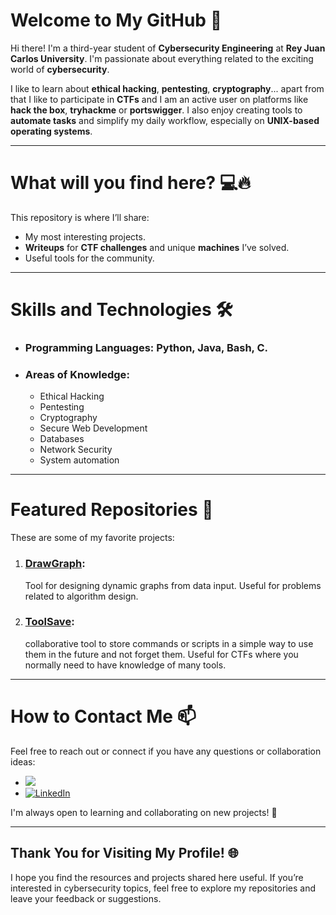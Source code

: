 # Welcome to My GitHub 👋

Hi there! I'm a third-year student of **Cybersecurity Engineering** at **Rey Juan Carlos University**. I'm passionate about everything related to the exciting world of **cybersecurity**.


I like to learn about **ethical hacking**, **pentesting**, **cryptography**... apart from that I like to participate in **CTFs** and I am an active user on platforms like **hack the box**, **tryhackme** or **portswigger**.
I also enjoy creating tools to **automate tasks** and simplify my daily workflow, especially on **UNIX-based operating systems**. 

---
# What will you find here? 💻🔥
 This repository is where I’ll share:

- My most interesting projects.
- **Writeups** for **CTF challenges** and unique **machines** I’ve solved.
- Useful tools for the community.

---

# Skills and Technologies 🛠️

- ### **Programming Languages**: Python, Java, Bash, C.
- ### **Areas of Knowledge**:
  - Ethical Hacking
  - Pentesting
  - Cryptography
  - Secure Web Development
  - Databases
  - Network Security
  - System automation

---

# Featured Repositories 🌟

These are some of my favorite projects:

1. ### [**DrawGraph**](https://github.com/znatii/DrawGraphs):
   
   Tool for designing dynamic graphs from data input. Useful for problems related to algorithm design.
   
2. ### [**ToolSave**](https://github.com/dreysanox/ToolSave):

   collaborative tool to store commands or scripts in a simple way to use them in the future and not forget them. Useful for CTFs where you normally need to have knowledge of many tools.

---

# How to Contact Me 📫

Feel free to reach out or connect if you have any questions or collaboration ideas:

- <a href="mailto:santiagotob0102@gmail.com"><img src="https://img.shields.io/badge/send-email-red?style=flat-square&logo=gmail&logoColor=red"></a>
- <a href="https://www.linkedin.com/in/santiago-tovar-velasco/" target="_blank"><img src="https://img.shields.io/badge/LinkedIn-%230077B5.svg?&style=flat-square&logo=linkedin&logoColor=white" alt="LinkedIn"></a>


I'm always open to learning and collaborating on new projects! 🚀

---

## Thank You for Visiting My Profile! 🌐

I hope you find the resources and projects shared here useful. If you’re interested in cybersecurity topics, feel free to explore my repositories and leave your feedback or suggestions.
